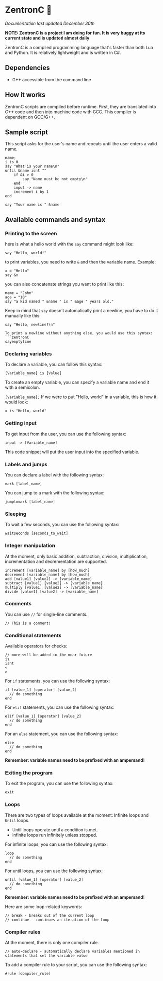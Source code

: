# ZentronC 🚀
*Documentation last updated December 30th*

**NOTE: ZentronC is a project I am doing for fun. It is very buggy at its current state and is updated almost daily**

ZentronC is a compiled programming language that's faster than both Lua and Python. It is relatively lightweight and is written in C#.

## Dependencies
* G++ accessible from the command line

## How it works
ZentronC scripts are compiled before runtime. First, they are translated into C++ code and then into machine code with GCC. This compiler is dependent on GCC/G++.

## Sample script
This script asks for the user's name and repeats until the user enters a valid name.
```zentronC
name;
i is 0
say "What is your name\n"
until &name isnt ""
    if &i > 0
        say "Name must be not empty\n"
    end
    input -> name
    increment i by 1
end

say "Your name is " &name
```

## Available commands and syntax
### Printing to the screen

here is what a hello world with the `say` command might look like:
```zentronC
say "Hello, world!"
```
to print variables, you need to write `&` and then the variable name. Example:
```zentronC
x = "Hello"
say &x
```
you can also concatenate strings you want to print like this:
```zentronC
name = "John"
age = "10"
say "a kid named " &name " is " &age " years old."
```

Keep in mind that `say` doesn't automatically print a newline, you have to do it manually like this:
```zentronC
say "Hello, newline!\n"

To print a newline without anything else, you would use this syntax:
```zentronC
sayemptyline
```

### Declaring variables
To declare a variable, you can follow this syntax:

`[Variable_name] is [Value]`

To create an empty variable, you can specify a variable name and end it with a semicolon.

`[Variable_name];`
If we were to put "Hello, world" in a variable, this is how it would look:
```zentronC
x is "Hello, world"
```

### Getting input
To get input from the user, you can use the following syntax:
```zentronC
input -> [Variable_name]
```
This code snippet will put the user input into the specified variable.

### Labels and jumps
You can declare a label with the following syntax:
```zentronC
mark [label_name]
```
You can jump to a mark with the following syntax:
```zentronC
jumptomark [label_name]
```

### Sleeping
To wait a few seconds, you can use the following syntax:
```zentronC
waitseconds [seconds_to_wait]
```

### Integer manipulation
At the moment, only basic addition, subtraction, division, multiplication, incrementation and decrementation are supported.
```zentronC
increment [variable_name] by [how_much]
decrement [variable_name] by [how_much]
add [value1] [value2] -> [variable_name]
subtract [value1] [value2] -> [variable_name]
multiply [value1] [value2] -> [variable_name]
divide [value1] [value2] -> [variable_name]
```

### Comments
You can use `//` for single-line comments.
```zentronC
// This is a comment!
```

### Conditional statements
Available operators for checks:
```zentronC
// more will be added in the near future
is
isnt
<
>
```
For `if` statements, you can use the following syntax:
```zentronC
if [value_1] [operator] [value_2]
  // do something
end
```
For `elif` statements, you can use the following syntax:
```zentronC
elif [value_1] [operator] [value_2]
  // do something
end
```
For an `else` statement, you can use the following syntax:
```zentronC
else
  // do something
end
```
**Remember: variable names need to be prefixed with an ampersand!**

### Exiting the program
To exit the program, you can use the following syntax:
```zentronC
exit
```

### Loops
There are two types of loops available at the moment: Infinite loops and `Until` loops.

* Until loops operate until a condition is met.
* Infinite loops run infinitely unless stopped.

For infinite loops, you can use the following syntax:
```zentronC
loop
  // do something
end
```
For until loops, you can use the following syntax:

```zentronC
until [value_1] [operator] [value_2]
  // do something
end
```
**Remember: variable names need to be prefixed with an ampersand!**

Here are some loop-related keywords:
```zentronC
// break - breaks out of the current loop
// continue - continues an iteration of the loop
```

### Compiler rules
At the moment, there is only one compiler rule.
```zentronC
// auto-declare - automatically declare variables mentioned in statements that set the variable value
```
To add a compiler rule to your script, you can use the following syntax:
```zentronC
#rule [compiler_rule]
```
